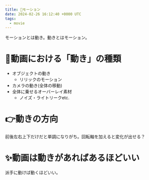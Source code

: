 ```yaml
---
title: 📝モーション
date: 2024-02-26 16:12:40 +0000 UTC
tags:
  - movie
---
```


モーションとは動き。動きとはモーション。  

# 📝動画における「動き」の種類
- オブジェクトの動き
  - リリックのモーション
- カメラの動き(全体の移動)
- 全体に乗せるオーバーレイ素材
  - ノイズ・ライトリークetc.

# 👉動きの方向
前後左右上下だけだと単調になりがち。回転軸を加えると変化が出せる？

# ✨動画は動きがあればあるほどいい
派手に動けば動くほどいい。